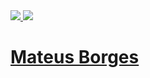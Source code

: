 <div>
<a href="https://github.com/Spekytro15">
<img height="180em" src="https://github-readme-stats.vercel.app/api/top-langs/?username=Spekytro15&layout=compact&langs_count=7&theme=dracula"/>
<img height="180em" src="https://github-readme-stats.vercel.app/api?username=Spekytro15&show_icons=true&theme=dracula&include_all_commits=true&count_private=true"/>
</div>

  <h1>Mateus Borges</h1>
  
  <script>
  ![Snake animation](https://github.com/Spekytro15/Spekytro15/blob/output/github-contribution-grid-snake.svg)
  </script>
